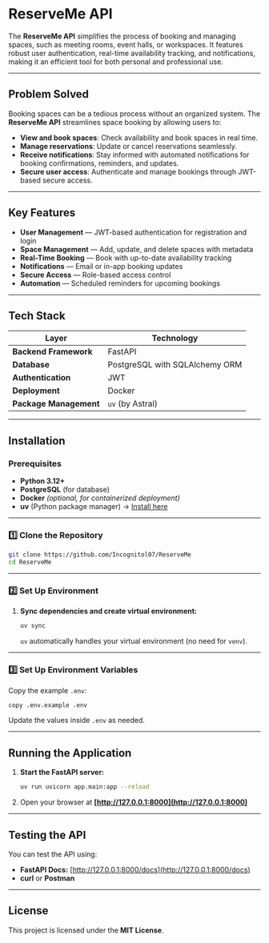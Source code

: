 # ReserveMe API

The **ReserveMe API** simplifies the process of booking and managing spaces, such as meeting rooms, event halls, or workspaces. It features robust user authentication, real-time availability tracking, and notifications, making it an efficient tool for both personal and professional use.

---

## Problem Solved

Booking spaces can be a tedious process without an organized system. The **ReserveMe API** streamlines space booking by allowing users to:

* **View and book spaces**: Check availability and book spaces in real time.
* **Manage reservations**: Update or cancel reservations seamlessly.
* **Receive notifications**: Stay informed with automated notifications for booking confirmations, reminders, and updates.
* **Secure user access**: Authenticate and manage bookings through JWT-based secure access.

---

## Key Features

* **User Management** — JWT-based authentication for registration and login
* **Space Management** — Add, update, and delete spaces with metadata
* **Real-Time Booking** — Book with up-to-date availability tracking
* **Notifications** — Email or in-app booking updates
* **Secure Access** — Role-based access control
* **Automation** — Scheduled reminders for upcoming bookings

---

## Tech Stack

| Layer                  | Technology                     |
| ---------------------- | ------------------------------ |
| **Backend Framework**  | FastAPI                        |
| **Database**           | PostgreSQL with SQLAlchemy ORM |
| **Authentication**     | JWT                            |
| **Deployment**         | Docker                         |
| **Package Management** | `uv` (by Astral)               |

---

## Installation

### Prerequisites

* **Python 3.12+**
* **PostgreSQL** (for database)
* **Docker** *(optional, for containerized deployment)*
* **uv** (Python package manager) → [Install here](https://docs.astral.sh/uv/getting-started/)

---

### 1️⃣ Clone the Repository

```bash
git clone https://github.com/Incognitol07/ReserveMe
cd ReserveMe
```

---

### 2️⃣ Set Up Environment

1. **Sync dependencies and create virtual environment:**

   ```bash
   uv sync
   ```

   `uv` automatically handles your virtual environment (no need for `venv`).

---

### 3️⃣ Set Up Environment Variables

Copy the example `.env`:

```bash
copy .env.example .env
```

Update the values inside `.env` as needed.

---

## Running the Application

1. **Start the FastAPI server:**

   ```bash
   uv run uvicorn app.main:app --reload
   ```

2. Open your browser at **[http://127.0.0.1:8000](http://127.0.0.1:8000)**

---

## Testing the API

You can test the API using:

* **FastAPI Docs:** [http://127.0.0.1:8000/docs](http://127.0.0.1:8000/docs)
* **curl** or **Postman**

---

## License

This project is licensed under the **MIT License**.
